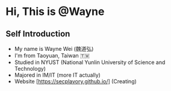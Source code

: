 # Hi, This is @Wayne 

## Self Introduction
- My name is Wayne Wei (魏道弘)
- I'm from Taoyuan, Taiwan 🇹🇼
- Studied in NYUST (National Yunlin University of Science and Technology)
- Majored in IM/IT (more IT actually)
- Website [https://secplavory.github.io/] (Creating)
